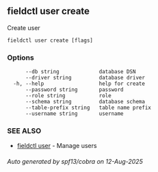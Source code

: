 ## fieldctl user create

Create user

```
fieldctl user create [flags]
```

### Options

```
      --db string             database DSN
      --driver string         database driver
  -h, --help                  help for create
      --password string       password
      --role string           role
      --schema string         database schema
      --table-prefix string   table name prefix
      --username string       username
```

### SEE ALSO

* [fieldctl user](fieldctl_user.md)	 - Manage users

###### Auto generated by spf13/cobra on 12-Aug-2025
